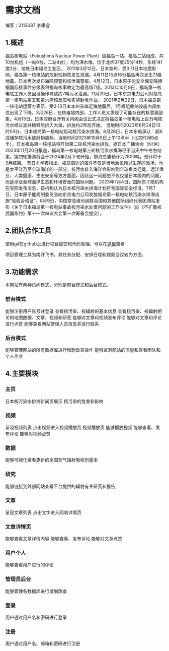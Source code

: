 # 需求文档
编写：2113087 李秉睿
## 1.概述
福岛核电站（Fukushima Nuclear Power Plant）由福岛一站、福岛二站组成，共10台机组（一站6台，二站4台），均为沸水堆。位于北纬37度25分14秒，东经141度2分，地处日本福岛工业区。
2011年3月12日，日本宣布，受3·11日本地震影响，福岛第一核电站的放射性物质发生泄漏。4月11日16点16分福岛再次发生7.1级地震，日本再次发布海啸预警和核泄漏警报。4月12日，日本原子能安全保安院根据国际核事件分级表将福岛核事故定为最高级7级。2013年10月9日，福岛第一核电站工作人员因误操作导致约7吨污水泄漏。11月20日，日本东京电力公司对福岛第一核电站第五和第六座核反应堆实施封堆作业。
2021年2月22日，日本福岛第一核电站运营方表示，受2·13日本本州东岸近海地震后，1号机组收纳设施内部水位出现了下降。3月26日，在核电站内部，工作人员又发现了可能存在的核泄漏迹象。4月13日，日本政府召开有关内阁会议正式决定将福岛第一核电站上百万吨核污水经过滤并稀释后排入大海，排放约2年后开始。
当地时间2023年8月24日13时03分，日本福岛第一核电站启动核污染水排海。8月26日，日本东电承认：超6成储存核污水放射物超标。当地时间2023年10月5日上午10点半（北京时间9点半），日本福岛第一核电站将开始第二轮核污染水排放。据日本广播协会（NHK）2023年11月20日报道，福岛第一核电站第三轮核污染水排海已于当天中午左右结束。第四轮排海将会于2024年2月下旬开始，排海总量预计为7800吨，预计将于3月结束。
有日本学者指出，福岛周边的海洋不仅是当地渔民赖以生存的渔场，也是太平洋乃至全球海洋的一部分，核污水排入海洋会影响到全球鱼类迁徙、远洋渔业、人类健康、生态安全等方方面面，因此这一问题绝不仅仅是日本国内的问题，而是涉及全球海洋生态和环境安全的国际问题。
2023年7月4日，国际原子能机构在官网发布消息，该机构认为日本核污染水排海计划符合国际安全标准。7月7日，日本原子能规制委员会向东京电力公司发放福岛第一核电站核污染水排海设施“验收合格证”。8月9日，中国常驻维也纳联合国和其他国际组织代表团网站发布《关于日本福岛第一核电站事故核污染水处置问题的工作文件》（向《不扩散核武器条约》第十一次审议大会第一次筹备会提交）。

## 2.团队合作工具
使用git在github上进行项目提交和代码管理。可以在[这里](https://github.com/lll1230127/NKU2023-Yii2project)查看

项目管理工具为南开飞书，其任务分配、安排日程和视频会议较为方便。

## 3.功能需求
本网站有两种访问模式，分别是前台模式和后台模式。

### 前台模式
能够注册用户账号并登录
查看核污染、核辐射的基本信息
查看核污染、核辐射相关的地图数据、文章、视频和研究
能够对文章和视频发布评论
能够对文章和评论进行点赞
能够查看网站管理人员信息并进行联系

### 后台模式
能够管理网站的所有数据库进行增删改查操作
能够监测网站的流量和查看团队和个人作业

## 4.主要模块
### 主页
日本核污染水排海新闻页展示
核污染的危害和影响

### 视频
呈现视频列表
点击视频进入视频播放页
视频播放页
能够播放视频
能够查看、发布评论
能够对视频点赞

### 数据
能够可视化查看更新的全国空气辐射吸收剂量率

### 研究
能够链接到外部网站查看平台提供的辐射有关研究和报告

### 文章
呈现文章列表
点击文字进入网站详情页

### 文章详情页
能够查看文章详情内容
能够查看、发布评论
能够对文章点赞

### 用户个人
能够查看用户进行的评论

### 管理员后台
能够管理各数据库进行增删改查

### 登录
用户通过用户名和密码进行登录

### 注册
用户通过用户名、邮箱和密码进行注册